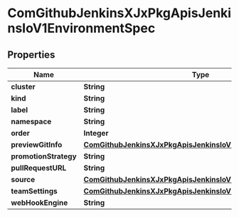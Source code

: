 
# ComGithubJenkinsXJxPkgApisJenkinsIoV1EnvironmentSpec

## Properties
Name | Type | Description | Notes
------------ | ------------- | ------------- | -------------
**cluster** | **String** |  |  [optional]
**kind** | **String** |  |  [optional]
**label** | **String** |  |  [optional]
**namespace** | **String** |  |  [optional]
**order** | **Integer** |  |  [optional]
**previewGitInfo** | [**ComGithubJenkinsXJxPkgApisJenkinsIoV1PreviewGitSpec**](ComGithubJenkinsXJxPkgApisJenkinsIoV1PreviewGitSpec.md) |  |  [optional]
**promotionStrategy** | **String** |  |  [optional]
**pullRequestURL** | **String** |  |  [optional]
**source** | [**ComGithubJenkinsXJxPkgApisJenkinsIoV1EnvironmentRepository**](ComGithubJenkinsXJxPkgApisJenkinsIoV1EnvironmentRepository.md) |  |  [optional]
**teamSettings** | [**ComGithubJenkinsXJxPkgApisJenkinsIoV1TeamSettings**](ComGithubJenkinsXJxPkgApisJenkinsIoV1TeamSettings.md) |  |  [optional]
**webHookEngine** | **String** |  |  [optional]



